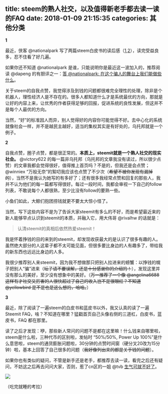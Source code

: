 title: steem的熟人社交，以及值得新老手都去读一读的FAQ
date: 2018-01-09 21:15:35
categories: 其他分类
---

**1**

最近，侠客 @nationalpark 写了两篇steem白皮书的读后感（[1](https://steemit.com/cn/@nationalpark/review-of-steem-whitepaper),[2](https://steemit.com/cn/@nationalpark/3iwgpy-steem)），读完受益良多，忍不住看了好几遍。

<!--more-->

如果你还不知道 @nationalpark 是谁，只能说明你是最近这一波加入的，推荐阅读 @dapeng 的有胆评之一：[答 @nationalpark: 在这个骗人的舞台上我们能做些什么](https://steemit.com/cn/@dapeng/nationalpark-or-or-what-can-we-do-on-a-lying-platform)。

关于steem的自我点赞，我觉得涉及到钱的问题都很难完全理性的处理，除非是个机器人，理性经济人是不存在的。很多人都知道什么才是系统最优的方向，那就是让好的内容上来，让优秀的作者获得足够的回报，促进系统的良性发展，但这并不是每个人最优的方向。

当然，“好”的标准因人而异，别人觉得好的内容你可能觉得不好。去中心化的系统就像社会一样，并不是越民主越好，适当的集权其实是有好处的，乌托邦就是一个例子。

**2**

自我点赞，圈子点赞，都是很正常的。**本质上，steemit就是一个熟人社交的现实社会。** @victory622 的每一篇非乌托邦（乌托邦的文章我没有读过，所以很少点赞）的文章我都会觉得很好，值得推上首页吗？不是的，但我还是会点赞；  @winniex “万般无奈”的絮叨我应该也点赞了不少次（~~希望不被你发现有漏掉的~~），当然不是我认为她写的有多好了；还有很多我经常点赞和回复的那些人，我并不认为他们的每一篇都写得很好。每过一段时间，我都会审视一下自己的follow列表，不敢说每个人都很熟，至少比没有follow的要熟一些。

小鱼们如此，大鲸们抱团捞钱就更不要太大惊小怪了。

当然，写下这些内容不是为了告诉大家steemit有多么的不好，而是希望最近来的新人能够早点认识到steemit的本质，并融入它，用大伟哥 @rivalhw 的话就是：

> 认清steemit的真相后依然热爱steemit！

我是怀着挣钱的目的来到的steemit，却发现收获最大的是认识了很多有趣的人。虽然绝大部分的人这辈子都不太可能见面，但很多要比身边的人有趣多了，带给我的新东西也远远比身边的人多。

我很少推荐别人来steemit，因为我不想做那只把别人拉进来的螃蟹：以挣钱的幌子把别人“骗”进来（~~坛子请不要误解，还是十分感谢你的介绍的！~~），发现这里并没有那么的美好，至少没有想象中的美好。（~~万一推荐了一个像 @angelina6688 这样有才社交又厉害的人很快超过了自己的收入岂不是很眼红？不知道 @yellowbird 是不是也是这么想的，哈哈。~~）

**3**

最近，除了阅读了一遍steem的白皮书和蓝皮书以外，我又认真的读了一遍 Steemit FAQ，啥？不知道在哪里？猛戳首页自己头像右侧的三道杠，白皮书，蓝皮书，FAQ 都在那里。

读了之后才发现：咿，那些新人常问的问题不是都在这里嘛！什么钱来自哪里啦，steem是什么啦，三种代币的区别啦，发帖时 “50%/50%, Power Up 100%”是什么意思啦，steem的通货膨胀问题啦，30分钟的点赞时间窗（硬分叉20改为15分钟）啦，基本上回答了自己很多的问题（~~我好像列出来的都是关于钱的问题~~）。

如果你也有类似的疑问，不管是新手还是老手，都推荐去读一读，看完之后还有疑问，不妨这之后再去问问大家，否则，惹了cn区的一姐 @tvb [生气可就不好了](https://steemit.com/cn/@tvb/steemit-steemit-is-a-flatform-for-making-money-by-my-effort)。

![ ](https://steemitimages.com/DQmT2fyxKKPcvt9UiPaasAi751Xu2TGmndfJkoo3oYve9L2/IMG_4644.JPG)

（吃完就睡的考拉）